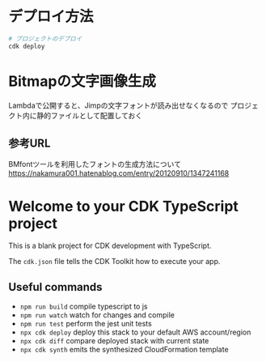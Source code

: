 # デプロイ方法

```bash
# プロジェクトのデプロイ
cdk deploy
```

# Bitmapの文字画像生成

Lambdaで公開すると、Jimpの文字フォントが読み出せなくなるので
プロジェクト内に静的ファイルとして配置しておく

## 参考URL

BMfontツールを利用したフォントの生成方法について
https://nakamura001.hatenablog.com/entry/20120910/1347241168

# Welcome to your CDK TypeScript project

This is a blank project for CDK development with TypeScript.

The `cdk.json` file tells the CDK Toolkit how to execute your app.

## Useful commands

* `npm run build`   compile typescript to js
* `npm run watch`   watch for changes and compile
* `npm run test`    perform the jest unit tests
* `npx cdk deploy`  deploy this stack to your default AWS account/region
* `npx cdk diff`    compare deployed stack with current state
* `npx cdk synth`   emits the synthesized CloudFormation template
